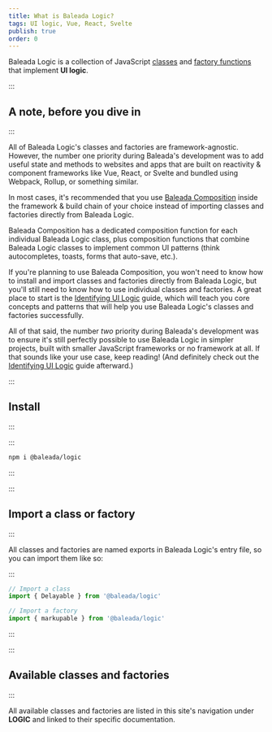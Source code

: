```yaml
---
title: What is Baleada Logic?
tags: UI logic, Vue, React, Svelte
publish: true
order: 0
---
```


Baleada Logic is a collection of JavaScript [classes](https://developer.mozilla.org/en-US/docs/Web/JavaScript/Reference/Classes) and [factory functions](https://www.youtube.com/watch?v=ImwrezYhw4w) that implement **UI logic**.


:::
## A note, before you dive in
:::

All of Baleada Logic's classes and factories are framework-agnostic. However, the number one priority during Baleada's development was to add useful state and methods to websites and apps that are built on reactivity & component frameworks like Vue, React, or Svelte and bundled using Webpack, Rollup, or something similar.

In most cases, it's recommended that you use [Baleada Composition](/docs/composition) inside the framework & build chain of your choice instead of importing classes and factories directly from Baleada Logic.

Baleada Composition has a dedicated composition function for each individual Baleada Logic class, plus composition functions that combine Baleada Logic classes to implement common UI patterns (think autocompletes, toasts, forms that auto-save, etc.).

If you're planning to use Baleada Composition, you won't need to know how to install and import classes and factories directly from Baleada Logic, but you'll still need to know how to use individual classes and factories. A great place to start is the [Identifying UI Logic](/docs/logic/identifying-ui-logic) guide, which will teach you core concepts and patterns that will help you use Baleada Logic's classes and factories successfully.

All of that said, the number _two_ priority during Baleada's development was to ensure it's still perfectly possible to use Baleada Logic in simpler projects, built with smaller JavaScript frameworks or no framework at all. If that sounds like your use case, keep reading! (And definitely check out the [Identifying UI Logic](/docs/logic/identifying-ui-logic) guide afterward.)


:::
## Install
:::

:::
```bash
npm i @baleada/logic
```
:::


:::
## Import a class or factory
:::

All classes and factories are named exports in Baleada Logic's entry file, so you can import them like so:

:::
```js
// Import a class
import { Delayable } from '@baleada/logic'

// Import a factory
import { markupable } from '@baleada/logic'
```
:::


:::
## Available classes and factories
:::

All available classes and factories are listed in this site's navigation under **LOGIC** and linked to their specific documentation.

